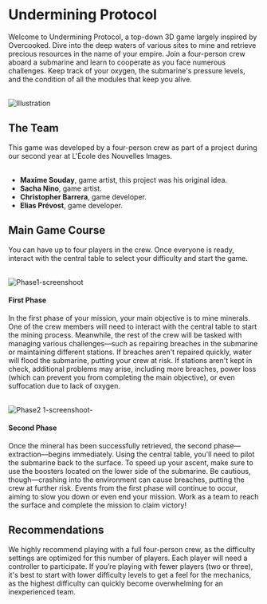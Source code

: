 <h1>Undermining Protocol</h1>
Welcome to Undermining Protocol, a top-down 3D game largely inspired by Overcooked. Dive into the deep waters of various sites to mine and retrieve precious resources in the name of your empire.
Join a four-person crew aboard a submarine and learn to cooperate as you face numerous challenges. Keep track of your oxygen, the submarine's pressure levels, and the condition of all the modules that keep you alive.<br><br/>

![Illustration](https://github.com/user-attachments/assets/bbea6902-0cda-42d3-ace4-d4aae85e2236)

<h2>The Team</h2>
This game was developed by a four-person crew as part of a project during our second year at L'École des Nouvelles Images.<br><br/>

- <b>Maxime Souday</b>, game artist, this project was his original idea.
- <b>Sacha Nino</b>, game artist.
- <b>Christopher Barrera</b>, game developer.
- <b>Elias Prévost</b>, game developer.

<h2>Main Game Course</h2>
You can have up to four players in the crew. Once everyone is ready, interact with the central table to select your difficulty and start the game.<br><br/>

![Phase1-screenshoot](https://github.com/user-attachments/assets/debb84c3-8473-4c31-8c55-a70497f1eb1a)

<h4>First Phase</h4>
In the first phase of your mission, your main objective is to mine minerals. One of the crew members will need to interact with the central table to start the mining process. Meanwhile, the rest of the crew will be tasked with managing various challenges—such as repairing breaches in the submarine or maintaining different stations.
If breaches aren't repaired quickly, water will flood the submarine, putting your crew at risk. If stations aren't kept in check, additional problems may arise, including more breaches, power loss (which can prevent you from completing the main objective), or even suffocation due to lack of oxygen.<br><br/>

![Phase2 1-screenshoot-](https://github.com/user-attachments/assets/e2c9be82-b456-4e7e-a132-23e8a7067d7d)

<h4>Second Phase</h4>
Once the mineral has been successfully retrieved, the second phase—extraction—begins immediately. Using the central table, you'll need to pilot the submarine back to the surface.
To speed up your ascent, make sure to use the boosters located on the lower side of the submarine. Be cautious, though—crashing into the environment can cause breaches, putting the crew at further risk. Events from the first phase will continue to occur, aiming to slow you down or even end your mission. Work as a team to reach the surface and complete the mission to claim victory!
<h2>Recommendations</h2>
We highly recommend playing with a full four-person crew, as the difficulty settings are optimized for this number of players. Each player will need a controller to participate.
If you’re playing with fewer players (two or three), it's best to start with lower difficulty levels to get a feel for the mechanics, as the highest difficulty can quickly become overwhelming for an inexperienced team.
